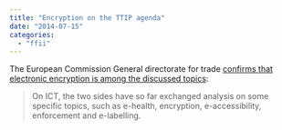 ```yaml
---
title: "Encryption on the TTIP agenda"
date: "2014-07-15"
categories: 
  - "ffii"
---
```


The European Commission General directorate for trade [confirms that electronic encryption is among the discussed topics](http://trade.ec.europa.eu/doclib/docs/2014/july/tradoc_152666.pdf):

> On ICT, the two sides have so far exchanged analysis on some specific topics, such as e-health, encryption, e-accessibility, enforcement and e-labelling.
